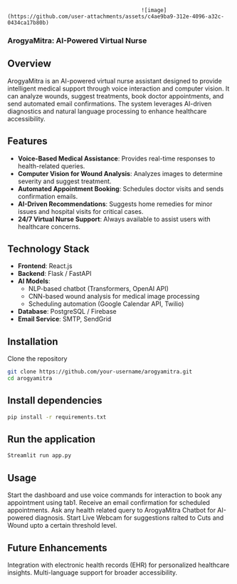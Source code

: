                                               ![image](https://github.com/user-attachments/assets/c4ae9ba9-312e-4096-a32c-0434ca17b80b)

### ArogyaMitra: AI-Powered Virtual Nurse  

## Overview  

ArogyaMitra is an AI-powered virtual nurse assistant designed to provide intelligent medical support through voice interaction and computer vision. It can analyze wounds, suggest treatments, book doctor appointments, and send automated email confirmations. The system leverages AI-driven diagnostics and natural language processing to enhance healthcare accessibility.  

## Features  

- **Voice-Based Medical Assistance**: Provides real-time responses to health-related queries.  
- **Computer Vision for Wound Analysis**: Analyzes images to determine severity and suggest treatment.  
- **Automated Appointment Booking**: Schedules doctor visits and sends confirmation emails.  
- **AI-Driven Recommendations**: Suggests home remedies for minor issues and hospital visits for critical cases.  
- **24/7 Virtual Nurse Support**: Always available to assist users with healthcare concerns.  

## Technology Stack  

- **Frontend**: React.js  
- **Backend**: Flask / FastAPI  
- **AI Models**:  
  - NLP-based chatbot (Transformers, OpenAI API)  
  - CNN-based wound analysis for medical image processing  
  - Scheduling automation (Google Calendar API, Twilio)  
- **Database**: PostgreSQL / Firebase  
- **Email Service**: SMTP, SendGrid  

## Installation  

Clone the repository  
```bash
git clone https://github.com/your-username/arogyamitra.git
cd arogyamitra
```
## Install dependencies

```bash
pip install -r requirements.txt  
```

## Run the application
```bash
Streamlit run app.py
```
## Usage

Start the dashboard and use voice commands for interaction to book any appointment using tab1.
Receive an email confirmation for scheduled appointments.
Ask any health related query to ArogyaMitra Chatbot for AI-powered diagnosis.
Start Live Webcam for suggestions ralted to Cuts and Wound upto a certain threshold level.

## Future Enhancements

Integration with electronic health records (EHR) for personalized healthcare insights.
Multi-language support for broader accessibility.

